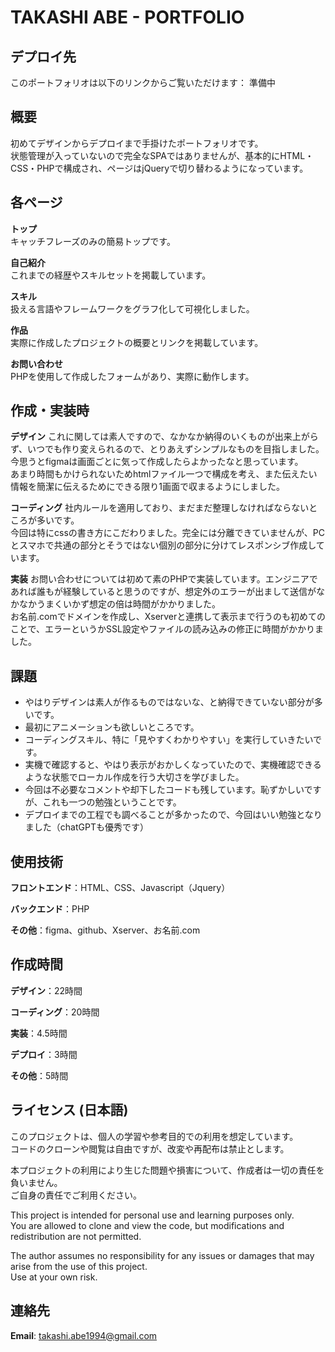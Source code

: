 # TAKASHI ABE - PORTFOLIO

## デプロイ先
このポートフォリオは以下のリンクからご覧いただけます：  準備中

## 概要
初めてデザインからデプロイまで手掛けたポートフォリオです。<br>
状態管理が入っていないので完全なSPAではありませんが、基本的にHTML・CSS・PHPで構成され、ページはjQueryで切り替わるようになっています。

## 各ページ
**トップ**  
キャッチフレーズのみの簡易トップです。

**自己紹介**  
これまでの経歴やスキルセットを掲載しています。

**スキル**  
扱える言語やフレームワークをグラフ化して可視化しました。

**作品**  
実際に作成したプロジェクトの概要とリンクを掲載しています。

**お問い合わせ**  
PHPを使用して作成したフォームがあり、実際に動作します。

## 作成・実装時
**デザイン**
これに関しては素人ですので、なかなか納得のいくものが出来上がらず、いつでも作り変えられるので、とりあえずシンプルなものを目指しました。今思うとfigmaは画面ごとに気って作成したらよかったなと思っています。<br>
あまり時間もかけられないためhtmlファイル一つで構成を考え、また伝えたい情報を簡潔に伝えるためにできる限り1画面で収まるようにしました。

**コーディング**
社内ルールを適用しており、まだまだ整理しなければならないところが多いです。<br>
今回は特にcssの書き方にこだわりました。完全には分離できていませんが、PCとスマホで共通の部分とそうではない個別の部分に分けてレスポンシブ作成しています。

**実装**
お問い合わせについては初めて素のPHPで実装しています。エンジニアであれば誰もが経験していると思うのですが、想定外のエラーが出まして送信がなかなかうまくいかず想定の倍は時間がかかりました。<br>
お名前.comでドメインを作成し、Xserverと連携して表示まで行うのも初めてのことで、エラーというかSSL設定やファイルの読み込みの修正に時間がかかりました。

## 課題
- やはりデザインは素人が作るものではないな、と納得できていない部分が多いです。
- 最初にアニメーションも欲しいところです。
- コーディングスキル、特に「見やすくわかりやすい」を実行していきたいです。
- 実機で確認すると、やはり表示がおかしくなっていたので、実機確認できるような状態でローカル作成を行う大切さを学びました。
- 今回は不必要なコメントや却下したコードも残しています。恥ずかしいですが、これも一つの勉強ということです。
- デプロイまでの工程でも調べることが多かったので、今回はいい勉強となりました（chatGPTも優秀です）

## 使用技術
**フロントエンド**：HTML、CSS、Javascript（Jquery）

**バックエンド**：PHP

**その他**：figma、github、Xserver、お名前.com

## 作成時間
**デザイン**：22時間

**コーディング**：20時間

**実装**：4.5時間

**デプロイ**：3時間

**その他**：5時間

## ライセンス (日本語)
このプロジェクトは、個人の学習や参考目的での利用を想定しています。  <br>
コードのクローンや閲覧は自由ですが、改変や再配布は禁止とします。  

本プロジェクトの利用により生じた問題や損害について、作成者は一切の責任を負いません。  <br>
ご自身の責任でご利用ください。

This project is intended for personal use and learning purposes only.  <br>
You are allowed to clone and view the code, but modifications and redistribution are not permitted.  

The author assumes no responsibility for any issues or damages that may arise from the use of this project.  <br>
Use at your own risk.

## 連絡先
**Email**: takashi.abe1994@gmail.com
